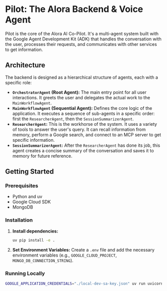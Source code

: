 # Pilot: The Alora Backend & Voice Agent

Pilot is the core of the Alora AI Co-Pilot. It's a multi-agent system built with the Google Agent Development Kit (ADK) that handles the conversation with the user, processes their requests, and communicates with other services to get information.

## Architecture

The backend is designed as a hierarchical structure of agents, each with a specific role:

*   **`OrchestratorAgent` (Root Agent):** The main entry point for all user interactions. It greets the user and delegates the actual work to the `MainWorkflowAgent`.
*   **`MainWorkflowAgent` (Sequential Agent):** Defines the core logic of the application. It executes a sequence of sub-agents in a specific order: first the `ResearcherAgent`, then the `SessionSummarizerAgent`.
*   **`ResearcherAgent`:** This is the workhorse of the system. It uses a variety of tools to answer the user's query. It can recall information from memory, perform a Google search, and connect to an MCP server to get specific information.
*   **`SessionSummarizerAgent`:** After the `ResearcherAgent` has done its job, this agent creates a concise summary of the conversation and saves it to memory for future reference.

## Getting Started

### Prerequisites

*   Python and uv
*   Google Cloud SDK
*   MongoDB

### Installation

1.  **Install dependencies:**
    ```bash
    uv pip install -e .
    ```

2.  **Set Environment Variables:**
    Create a `.env` file and add the necessary environment variables (e.g., `GOOGLE_CLOUD_PROJECT`, `MONGO_DB_CONNECTION_STRING`).

### Running Locally

```bash
GOOGLE_APPLICATION_CREDENTIALS="./local-dev-sa-key.json" uv run uvicorn main:app --reload
```
